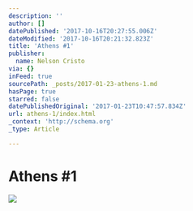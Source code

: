 ```yaml
---
description: ''
author: []
datePublished: '2017-10-16T20:27:55.006Z'
dateModified: '2017-10-16T20:21:32.823Z'
title: 'Athens #1'
publisher:
  name: Nelson Cristo
via: {}
inFeed: true
sourcePath: _posts/2017-01-23-athens-1.md
hasPage: true
starred: false
datePublishedOriginal: '2017-01-23T10:47:57.834Z'
url: athens-1/index.html
_context: 'http://schema.org'
_type: Article

---
```

# Athens \#1
![](https://the-grid-user-content.s3-us-west-2.amazonaws.com/f9352dc2-19f7-4237-a557-6f596a5ee003.jpg)